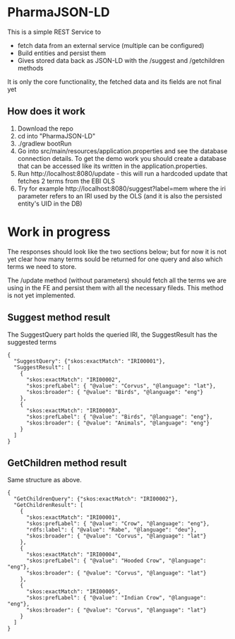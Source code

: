 # PharmaJSON-LD

This is a simple REST Service to
- fetch data from an external service (multiple can be configured)
- Build entities and persist them
- Gives stored data back as JSON-LD with the /suggest and /getchildren methods

It is only the core functionality, the fetched data and its fields are not final yet

## How does it work

1. Download the repo
2. cd into "PharmaJSON-LD"
3. ./gradlew bootRun
4. Go into src/main/resources/application.properties and see the database connection details. To get the demo work you should create a database that can be accessed like its written in the application.properties.
5. Run http://localhost:8080/update - this will run a hardcoded update that fetches 2 terms from the EBI OLS
6. Try for example http://localhost:8080/suggest?label=mem where the iri parameter refers to an IRI used by the OLS (and it is also the persisted entity's UID in the DB)


# Work in progress

The responses should look like the two sections below; but for now it is not yet clear how many terms sould be returned for one query and also which terms we need to store.

The /update method (without parameters) should fetch all the terms we are using in the FE and persist them with all the necessary fileds. This method is not yet implemented.



## Suggest method result
The SuggestQuery part holds the queried IRI, the SuggestResult has the suggested terms

```
{
  "SuggestQuery": {"skos:exactMatch": "IRI00001"},  
  "SuggestResult": [
    {
      "skos:exactMatch": "IRI00002",
      "skos:prefLabel": { "@value": "Corvus", "@language": "lat"},
      "skos:broader": { "@value": "Birds", "@language": "eng"}
    },
    {
      "skos:exactMatch": "IRI00003",
      "skos:prefLabel": { "@value": "Birds", "@language": "eng"},
      "skos:broader": { "@value": "Animals", "@language": "eng"}
    }
  ]
}
```


## GetChildren method result
Same structure as above.
```
{
  "GetChildrenQuery": {"skos:exactMatch": "IRI00002"},  
  "GetChildrenResult": [
    {
      "skos:exactMatch": "IRI00001",
      "skos:prefLabel": { "@value": "Crow", "@language": "eng"},
      "rdfs:label": { "@value": "Rabe", "@language": "deu"},
      "skos:broader": { "@value": "Corvus", "@language": "lat"}
    },
    {
      "skos:exactMatch": "IRI00004",
      "skos:prefLabel": { "@value": "Hooded Crow", "@language": "eng"},
      "skos:broader": { "@value": "Corvus", "@language": "lat"}
    },
    {
      "skos:exactMatch": "IRI00005",
      "skos:prefLabel": { "@value": "Indian Crow", "@language": "eng"},
      "skos:broader": { "@value": "Corvus", "@language": "lat"}
    }
  ]
}
```
